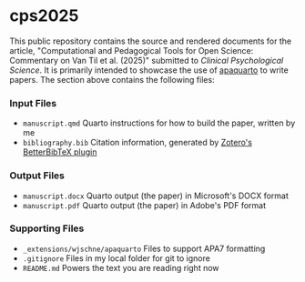 # cps2025
This public repository contains the source and rendered documents for the
article, "Computational and Pedagogical Tools for Open Science: Commentary on
Van Til et al. (2025)" submitted to *Clinical Psychological Science*. It is
primarily intended to showcase the use of
[apaquarto](https://wjschne.github.io/apaquarto/) to write papers. The section
above contains the following files:
### Input Files
- `manuscript.qmd` Quarto instructions for how to build the paper, written by me
- `bibliography.bib` Citation information, generated by [Zotero's](https://www.zotero.org/) [BetterBibTeX plugin](https://retorque.re/zotero-better-bibtex/)
### Output Files
- `manuscript.docx` Quarto output (the paper) in Microsoft's DOCX format
- `manuscript.pdf` Quarto output (the paper) in Adobe's PDF format
### Supporting Files
- `_extensions/wjschne/apaquarto` Files to support APA7 formatting
- `.gitignore` Files in my local folder for git to ignore
- `README.md` Powers the text you are reading right now
